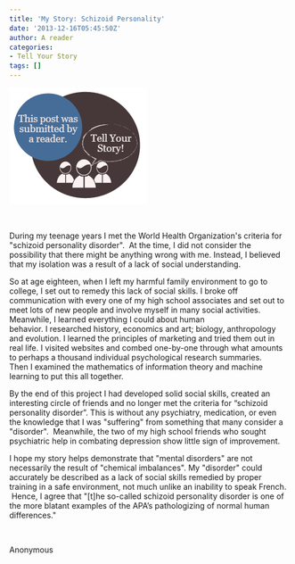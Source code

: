 ```yaml
---
title: 'My Story: Schizoid Personality'
date: '2013-12-16T05:45:50Z'
author: A reader
categories:
- Tell Your Story
tags: []
---
```


<a href="/images/tell-your-story.png"><img class="alignleft size-full wp-image-1519" alt="This post was submitted by a reader." src="/images/tell-your-story.png" width="247" height="209" /></a>

&nbsp;

During my teenage years I met the World Health Organization's criteria for "schizoid personality disorder".  At the time, I did not consider the possibility that there might be anything wrong with me. Instead, I believed that my isolation was a result of a lack of social understanding.

So at age eighteen, when I left my harmful family environment to go to college, I set out to remedy this lack of social skills. I broke off communication with every one of my high school associates and set out to meet lots of new people and involve myself in many social activities. Meanwhile, I learned everything I could about human behavior. I researched history, economics and art; biology, anthropology and evolution. I learned the principles of marketing and tried them out in real life. I visited websites and combed one-by-one through what amounts to perhaps a thousand individual psychological research summaries. Then I examined the mathematics of information theory and machine learning to put this all together.

By the end of this project I had developed solid social skills, created an interesting circle of friends and no longer met the criteria for “schizoid personality disorder”. This is without any psychiatry, medication, or even the knowledge that I was "suffering" from something that many consider a "disorder".  Meanwhile, the two of my high school friends who sought psychiatric help in combating depression show little sign of improvement.

I hope my story helps demonstrate that "mental disorders" are not necessarily the result of "chemical imbalances". My "disorder" could accurately be described as a lack of social skills remedied by proper training in a safe environment, not much unlike an inability to speak French.  Hence, I agree that "[t]he so-called schizoid personality disorder is one of the more blatant examples of the APA’s pathologizing of normal human differences."

&nbsp;

Anonymous
